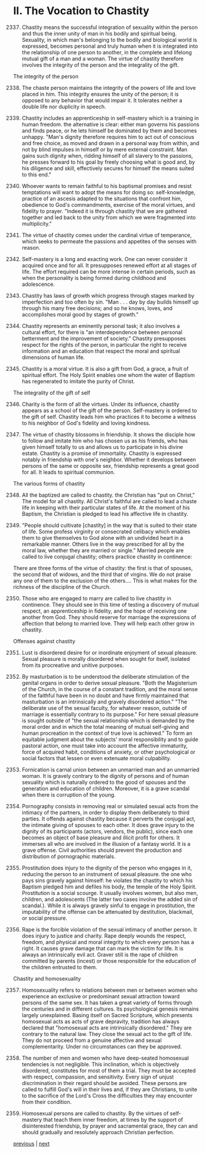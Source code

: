 # II. The Vocation to Chastity

2337. Chastity means the successful integration of sexuality within the person and thus the inner unity of man in his bodily and spiritual being. Sexuality, in which man's belonging to the bodily and biological world is expressed, becomes personal and truly human when it is integrated into the relationship of one person to another, in the complete and lifelong mutual gift of a man and a woman. The virtue of chastity therefore involves the integrity of the person and the integrality of the gift.

The integrity of the person

2338. The chaste person maintains the integrity of the powers of life and love placed in him. This integrity ensures the unity of the person; it is opposed to any behavior that would impair it. It tolerates neither a double life nor duplicity in speech.

2339. Chastity includes an apprenticeship in self-mastery which is a training in human freedom. the alternative is clear: either man governs his passions and finds peace, or he lets himself be dominated by them and becomes unhappy. "Man's dignity therefore requires him to act out of conscious and free choice, as moved and drawn in a personal way from within, and not by blind impulses in himself or by mere external constraint. Man gains such dignity when, ridding himself of all slavery to the passions, he presses forward to his goal by freely choosing what is good and, by his diligence and skill, effectively secures for himself the means suited to this end."

2340. Whoever wants to remain faithful to his baptismal promises and resist temptations will want to adopt the means for doing so: self-knowledge, practice of an ascesis adapted to the situations that confront him, obedience to God's commandments, exercise of the moral virtues, and fidelity to prayer. "Indeed it is through chastity that we are gathered together and led back to the unity from which we were fragmented into multiplicity."

2341. The virtue of chastity comes under the cardinal virtue of temperance, which seeks to permeate the passions and appetites of the senses with reason.

2342. Self-mastery is a long and exacting work. One can never consider it acquired once and for all. It presupposes renewed effort at all stages of life. The effort required can be more intense in certain periods, such as when the personality is being formed during childhood and adolescence.

2343. Chastity has laws of growth which progress through stages marked by imperfection and too often by sin. "Man . . . day by day builds himself up through his many free decisions; and so he knows, loves, and accomplishes moral good by stages of growth."

2344. Chastity represents an eminently personal task; it also involves a cultural effort, for there is "an interdependence between personal betterment and the improvement of society." Chastity presupposes respect for the rights of the person, in particular the right to receive information and an education that respect the moral and spiritual dimensions of human life.

2345. Chastity is a moral virtue. It is also a gift from God, a grace, a fruit of spiritual effort. The Holy Spirit enables one whom the water of Baptism has regenerated to imitate the purity of Christ.

The integrality of the gift of self

2346. Charity is the form of all the virtues. Under its influence, chastity appears as a school of the gift of the person. Self-mastery is ordered to the gift of self. Chastity leads him who practices it to become a witness to his neighbor of God's fidelity and loving kindness.

2347. The virtue of chastity blossoms in friendship. It shows the disciple how to follow and imitate him who has chosen us as his friends, who has given himself totally to us and allows us to participate in his divine estate. Chastity is a promise of immortality. Chastity is expressed notably in friendship with one's neighbor. Whether it develops between persons of the same or opposite sex, friendship represents a great good for all. It leads to spiritual communion.

The various forms of chastity

2348. All the baptized are called to chastity. the Christian has "put on Christ," The model for all chastity. All Christ's faithful are called to lead a chaste life in keeping with their particular states of life. At the moment of his Baptism, the Christian is pledged to lead his affective life in chastity.

2349. "People should cultivate [chastity] in the way that is suited to their state of life. Some profess virginity or consecrated celibacy which enables them to give themselves to God alone with an undivided heart in a remarkable manner. Others live in the way prescribed for all by the moral law, whether they are married or single." Married people are called to live conjugal chastity; others practice chastity in continence:

There are three forms of the virtue of chastity: the first is that of spouses, the second that of widows, and the third that of virgins. We do not praise any one of them to the exclusion of the others.... This is what makes for the richness of the discipline of the Church.

2350. Those who are engaged to marry are called to live chastity in continence. They should see in this time of testing a discovery of mutual respect, an apprenticeship in fidelity, and the hope of receiving one another from God. They should reserve for marriage the expressions of affection that belong to married love. They will help each other grow in chastity.

Offenses against chastity

2351. Lust is disordered desire for or inordinate enjoyment of sexual pleasure. Sexual pleasure is morally disordered when sought for itself, isolated from its procreative and unitive purposes.

2352. By masturbation is to be understood the deliberate stimulation of the genital organs in order to derive sexual pleasure. "Both the Magisterium of the Church, in the course of a constant tradition, and the moral sense of the faithful have been in no doubt and have firmly maintained that masturbation is an intrinsically and gravely disordered action." "The deliberate use of the sexual faculty, for whatever reason, outside of marriage is essentially contrary to its purpose." For here sexual pleasure is sought outside of "the sexual relationship which is demanded by the moral order and in which the total meaning of mutual self-giving and human procreation in the context of true love is achieved." To form an equitable judgment about the subjects' moral responsibility and to guide pastoral action, one must take into account the affective immaturity, force of acquired habit, conditions of anxiety, or other psychological or social factors that lessen or even extenuate moral culpability.

2353. Fornication is carnal union between an unmarried man and an unmarried woman. It is gravely contrary to the dignity of persons and of human sexuality which is naturally ordered to the good of spouses and the generation and education of children. Moreover, it is a grave scandal when there is corruption of the young.

2354. Pornography consists in removing real or simulated sexual acts from the intimacy of the partners, in order to display them deliberately to third parties. It offends against chastity because it perverts the conjugal act, the intimate giving of spouses to each other. It does grave injury to the dignity of its participants (actors, vendors, the public), since each one becomes an object of base pleasure and illicit profit for others. It immerses all who are involved in the illusion of a fantasy world. It is a grave offense. Civil authorities should prevent the production and distribution of pornographic materials.

2355. Prostitution does injury to the dignity of the person who engages in it, reducing the person to an instrument of sexual pleasure. the one who pays sins gravely against himself: he violates the chastity to which his Baptism pledged him and defiles his body, the temple of the Holy Spirit. Prostitution is a social scourge. It usually involves women, but also men, children, and adolescents (The latter two cases involve the added sin of scandal.). While it is always gravely sinful to engage in prostitution, the imputability of the offense can be attenuated by destitution, blackmail, or social pressure.

2356. Rape is the forcible violation of the sexual intimacy of another person. It does injury to justice and charity. Rape deeply wounds the respect, freedom, and physical and moral integrity to which every person has a right. It causes grave damage that can mark the victim for life. It is always an intrinsically evil act. Graver still is the rape of children committed by parents (incest) or those responsible for the education of the children entrusted to them.

Chastity and homosexuality

2357. Homosexuality refers to relations between men or between women who experience an exclusive or predominant sexual attraction toward persons of the same sex. It has taken a great variety of forms through the centuries and in different cultures. Its psychological genesis remains largely unexplained. Basing itself on Sacred Scripture, which presents homosexual acts as acts of grave depravity, tradition has always declared that "homosexual acts are intrinsically disordered." They are contrary to the natural law. They close the sexual act to the gift of life. They do not proceed from a genuine affective and sexual complementarity. Under no circumstances can they be approved.

2358. The number of men and women who have deep-seated homosexual tendencies is not negligible. This inclination, which is objectively disordered, constitutes for most of them a trial. They must be accepted with respect, compassion, and sensitivity. Every sign of unjust discrimination in their regard should be avoided. These persons are called to fulfill God's will in their lives and, if they are Christians, to unite to the sacrifice of the Lord's Cross the difficulties they may encounter from their condition.

2359. Homosexual persons are called to chastity. By the virtues of self-mastery that teach them inner freedom, at times by the support of disinterested friendship, by prayer and sacramental grace, they can and should gradually and resolutely approach Christian perfection.

[previous](https://github.com/Tenari/non-fiction/blob/master/catechism/__P84.md) | [next](https://github.com/Tenari/non-fiction/blob/master/catechism/__P86.md)